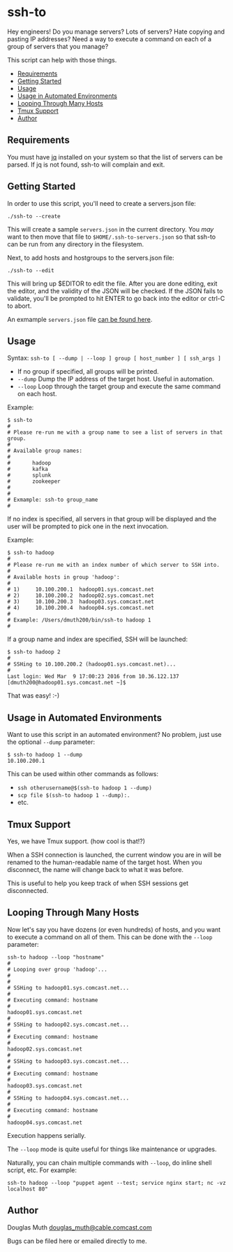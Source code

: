 # ssh-to

Hey engineers! Do you manage servers?  Lots of servers?  Hate copying and pasting IP addresses?  Need a way to execute a command on each of a group of servers that you manage?

This script can help with those things.


- <a href="#requirements">Requirements</a>
- <a href="#getting-started">Getting Started</a>
- <a href="#usage">Usage</a>
- <a href="#automation">Usage in Automated Environments</a>
- <a href="#looping">Looping Through Many Hosts</a>
- <a href="#tmux">Tmux Support</a>
- <a href="#author">Author</a>


## Requirements
<a name="requirements"></a>

You must have <a href="https://stedolan.github.io/jq/">jq</a> installed on your system so that
the list of servers can be parsed.  If jq is not found, ssh-to will complain and exit.


## Getting Started
<a name="getting-started"></a>

In order to use this script, you'll need to create a servers.json file:

`./ssh-to --create`

This will create a sample `servers.json` in the current directory.  You *may* want to then move that
file to `$HOME/.ssh-to-servers.json` so that ssh-to can be run from any directory in the filesystem.

Next, to add hosts and hostgroups to the servers.json file:

`./ssh-to --edit`

This will bring up $EDITOR to edit the file.  After you are done editing, exit the editor, and the 
validity of the JSON will be checked.  If the JSON fails to validate, you'll be prompted to hit
ENTER to go back into the editor or ctrl-C to abort.

An exmample `servers.json` file <a href="servers.json.example">can be found here</a>.


## Usage
<a name="usage"></a>

Syntax: `ssh-to [ --dump | --loop ] group [ host_number ] [ ssh_args ]`

- If no group if specified, all groups will be printed.
- `--dump` Dump the IP address of the target host. Useful in automation.
- `--loop` Loop through the target group and execute the same command on each host.


Example: 
```
$ ssh-to
# 
# Please re-run me with a group name to see a list of servers in that group.
# 
# Available group names:
# 
#       hadoop
#       kafka
#       splunk
#       zookeeper
# 
# 
# Exmample: ssh-to group_name
# 
```


If no index is specified, all servers in that group will be displayed and 
the user will be prompted to pick one in the next invocation.

Example:
```
$ ssh-to hadoop
# 
# Please re-run me with an index number of which server to SSH into.
# 
# Available hosts in group 'hadoop': 
# 
# 1)     10.100.200.1  hadoop01.sys.comcast.net
# 2)     10.100.200.2  hadoop02.sys.comcast.net
# 3)     10.100.200.3  hadoop03.sys.comcast.net
# 4)     10.100.200.4  hadoop04.sys.comcast.net
# 
# Example: /Users/dmuth200/bin/ssh-to hadoop 1
# 
```

If a group name and index are specified, SSH will be launched:
```
$ ssh-to hadoop 2
# 
# SSHing to 10.100.200.2 (hadoop01.sys.comcast.net)...
# 
Last login: Wed Mar  9 17:00:23 2016 from 10.36.122.137
[dmuth200@hadoop01.sys.comcast.net ~]$ 
```

That was easy! :-)


## Usage in Automated Environments
<a name="automation"></a>

Want to use this script in an automated environment?  No problem, just use the optional `--dump` parameter:

```
$ ssh-to hadoop 1 --dump
10.100.200.1
```

This can be used within other commands as follows:
- `ssh otherusername@$(ssh-to hadoop 1 --dump)`
- `scp file $(ssh-to hadoop 1 --dump):.`
- etc.


## Tmux Support
<a name="tmux"></a>

Yes, we have Tmux support. (how cool is that!?)

When a SSH connection is launched, the current window you are in will be renamed to the human-readable
name of the target host.  When you disconnect, the name will change back to what it was before.

This is useful to help you keep track of when SSH sessions get disconnected.

## Looping Through Many Hosts
<a name="looping"></a>

Now let's say you have dozens (or even hundreds) of hosts, and you want to execute a command on all of them.
This can be done with the `--loop` parameter:

```
ssh-to hadoop --loop "hostname"
# 
# Looping over group 'hadoop'...
# 
# 
# SSHing to hadoop01.sys.comcast.net...
# 
# Executing command: hostname
# 
hadoop01.sys.comcast.net
# 
# SSHing to hadoop02.sys.comcast.net...
# 
# Executing command: hostname
# 
hadoop02.sys.comcast.net
# 
# SSHing to hadoop03.sys.comcast.net...
# 
# Executing command: hostname
# 
hadoop03.sys.comcast.net
# 
# SSHing to hadoop04.sys.comcast.net...
# 
# Executing command: hostname
# 
hadoop04.sys.comcast.net
```

Execution happens serially.

The `--loop` mode is quite useful for things like maintenance or upgrades.

Naturally, you can chain multiple commands with `--loop`, do inline shell script, etc.  For example:

`ssh-to hadoop --loop "puppet agent --test; service nginx start; nc -vz localhost 80"`



## Author
<a name="author"></a>

Douglas Muth <douglas_muth@cable.comcast.com>

Bugs can be filed here or emailed directly to me.




